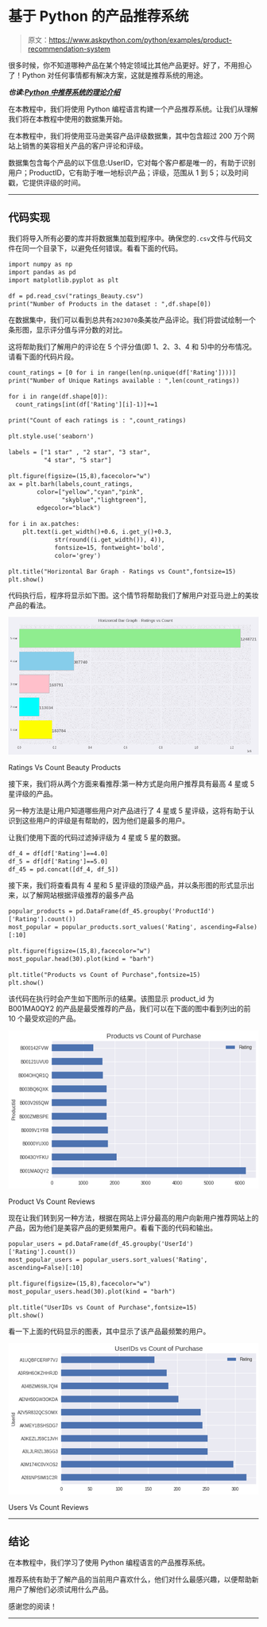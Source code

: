 # 基于 Python 的产品推荐系统

> 原文：<https://www.askpython.com/python/examples/product-recommendation-system>

很多时候，你不知道哪种产品在某个特定领域比其他产品更好。好了，不用担心了！Python 对任何事情都有解决方案，这就是推荐系统的用途。

***也读:[Python 中推荐系统的理论介绍](https://www.askpython.com/python/examples/theory-intro-recommendation-systems)***

在本教程中，我们将使用 Python 编程语言构建一个产品推荐系统。让我们从理解我们将在本教程中使用的数据集开始。

在本教程中，我们将使用亚马逊美容产品评级数据集，其中包含超过 200 万个网站上销售的美容相关产品的客户评论和评级。

数据集包含每个产品的以下信息:UserID，它对每个客户都是唯一的，有助于识别用户；ProductID，它有助于唯一地标识产品；评级，范围从 1 到 5；以及时间戳，它提供评级的时间。

* * *

## 代码实现

我们将导入所有必要的库并将数据集加载到程序中。确保您的`.csv`文件与代码文件在同一个目录下，以避免任何错误。看看下面的代码。

```
import numpy as np
import pandas as pd
import matplotlib.pyplot as plt

df = pd.read_csv("ratings_Beauty.csv")
print("Number of Products in the dataset : ",df.shape[0])

```

在数据集中，我们可以看到总共有`2023070`条美妆产品评论。我们将尝试绘制一个条形图，显示评分值与评分数的对比。

这将帮助我们了解用户的评论在 5 个评分值(即 1、2、3、4 和 5)中的分布情况。请看下面的代码片段。

```
count_ratings = [0 for i in range(len(np.unique(df['Rating'])))]
print("Number of Unique Ratings available : ",len(count_ratings))

for i in range(df.shape[0]):
  count_ratings[int(df['Rating'][i]-1)]+=1

print("Count of each ratings is : ",count_ratings)

plt.style.use('seaborn')

labels = ["1 star" , "2 star", "3 star", 
          "4 star", "5 star"]

plt.figure(figsize=(15,8),facecolor="w")
ax = plt.barh(labels,count_ratings,
        color=["yellow","cyan","pink",
               "skyblue","lightgreen"],
        edgecolor="black")

for i in ax.patches:
    plt.text(i.get_width()+0.6, i.get_y()+0.3,
             str(round((i.get_width()), 4)),
             fontsize=15, fontweight='bold',
             color='grey')

plt.title("Horizontal Bar Graph - Ratings vs Count",fontsize=15)
plt.show()

```

代码执行后，程序将显示如下图。这个情节将帮助我们了解用户对亚马逊上的美妆产品的看法。

![Ratings Vs Count Beauty Products](img/c6c32766db885f3d71244380e88a5f02.png)

Ratings Vs Count Beauty Products

接下来，我们将从两个方面来看推荐:第一种方式是向用户推荐具有最高 4 星或 5 星评级的产品。

另一种方法是让用户知道哪些用户对产品进行了 4 星或 5 星评级，这将有助于认识到这些用户的评级是有帮助的，因为他们是最多的用户。

让我们使用下面的代码过滤掉评级为 4 星或 5 星的数据。

```
df_4 = df[df['Rating']==4.0]
df_5 = df[df['Rating']==5.0]
df_45 = pd.concat([df_4, df_5])

```

接下来，我们将查看具有 4 星和 5 星评级的顶级产品，并以条形图的形式显示出来，以了解网站根据评级推荐的最多产品

```
popular_products = pd.DataFrame(df_45.groupby('ProductId')['Rating'].count())
most_popular = popular_products.sort_values('Rating', ascending=False)[:10]

plt.figure(figsize=(15,8),facecolor="w")
most_popular.head(30).plot(kind = "barh")

plt.title("Products vs Count of Purchase",fontsize=15)
plt.show()

```

该代码在执行时会产生如下图所示的结果。该图显示 product_id 为 B001MA0QY2 的产品是最受推荐的产品，我们可以在下面的图中看到列出的前 10 个最受欢迎的产品。

![Product Vs Count Reviews](img/f9ec2ba969a566839b9f1b5bda75d420.png)

Product Vs Count Reviews

现在让我们转到另一种方法，根据在网站上评分最高的用户向新用户推荐网站上的产品，因为他们是美容产品的更频繁用户。看看下面的代码和输出。

```
popular_users = pd.DataFrame(df_45.groupby('UserId')['Rating'].count())
most_popular_users = popular_users.sort_values('Rating', ascending=False)[:10]

plt.figure(figsize=(15,8),facecolor="w")
most_popular_users.head(30).plot(kind = "barh")

plt.title("UserIDs vs Count of Purchase",fontsize=15)
plt.show()

```

看一下上面的代码显示的图表，其中显示了该产品最频繁的用户。

![Users Vs Count Reviews](img/65ed3bae7ba2defa7f6574b1f42e6e74.png)

Users Vs Count Reviews

* * *

## 结论

在本教程中，我们学习了使用 Python 编程语言的产品推荐系统。

推荐系统有助于了解产品的当前用户喜欢什么，他们对什么最感兴趣，以便帮助新用户了解他们必须试用什么产品。

感谢您的阅读！

* * *